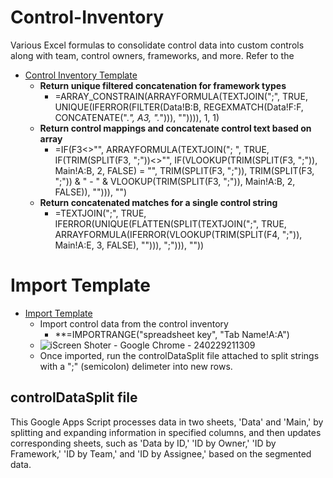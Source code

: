 # Control-Inventory
Various Excel formulas to consolidate control data into custom controls along with team, control owners, frameworks, and more. Refer to the 
- [Control Inventory Template](https://docs.google.com/spreadsheets/d/1kEB0t3QLhopN4Q5PdrbuDz3_0N6DURJE9FfT6C6eA0Q/edit?usp=sharing)
  - **Return unique filtered concatenation for framework types**
    - =ARRAY_CONSTRAIN(ARRAYFORMULA(TEXTJOIN(";", TRUE, UNIQUE(IFERROR(FILTER(Data!B:B, REGEXMATCH(Data!F:F, CONCATENATE(".*", A3, ".*"))), "")))), 1, 1)
  - **Return control mappings and concatenate control text based on array**
    - =IF(F3<>"", 
  ARRAYFORMULA(TEXTJOIN("; ", TRUE, IF(TRIM(SPLIT(F3, ";"))<>"", 
    IF(VLOOKUP(TRIM(SPLIT(F3, ";")), Main!A:B, 2, FALSE) = "", 
      TRIM(SPLIT(F3, ";")), 
      TRIM(SPLIT(F3, ";")) & " - " & VLOOKUP(TRIM(SPLIT(F3, ";")), Main!A:B, 2, FALSE)), 
    ""))), 
  "")
  - **Return concatenated matches for a single control string**
    - =TEXTJOIN(";", TRUE, IFERROR(UNIQUE(FLATTEN(SPLIT(TEXTJOIN(";", TRUE, ARRAYFORMULA(IFERROR(VLOOKUP(TRIM(SPLIT(F4, ";")), Main!A:E, 3, FALSE), ""))), ";"))), ""))


# Import Template
- [Import Template](https://docs.google.com/spreadsheets/d/1kEB0t3QLhopN4Q5PdrbuDz3_0N6DURJE9FfT6C6eA0Q/edit?usp=sharing)
  - Import control data from the control inventory
    - **=IMPORTRANGE("spreadsheet key", "Tab Name!A:A")
  - ![iScreen Shoter - Google Chrome - 240229211309](https://github.com/MiguelAngelHorta/Control-Inventory/assets/106134627/bd8c4d10-0e02-4430-b631-bd50cc52708d)
  - Once imported, run the controlDataSplit file attached to split strings with a ";" (semicolon) delimeter into new rows.


## controlDataSplit file
This Google Apps Script processes data in two sheets, 'Data' and 'Main,' by splitting and expanding information in specified columns, and then updates corresponding sheets, such as 'Data by ID,' 'ID by Owner,' 'ID by Framework,' 'ID by Team,' and 'ID by Assignee,' based on the segmented data.





